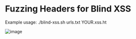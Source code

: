 # Fuzzing Headers for Blind XSS


Example usage: ./blind-xss.sh urls.txt YOUR.xss.ht


![image](https://user-images.githubusercontent.com/80685782/178127386-833d0822-1cde-4fa0-a2f6-fe9f6c5eae97.png)


